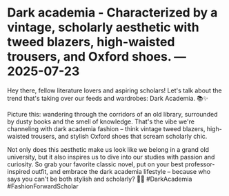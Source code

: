 # Dark academia - Characterized by a vintage, scholarly aesthetic with tweed blazers, high-waisted trousers, and Oxford shoes. — 2025-07-23

Hey there, fellow literature lovers and aspiring scholars! Let's talk about the trend that's taking over our feeds and wardrobes: Dark Academia. 📚✨

Picture this: wandering through the corridors of an old library, surrounded by dusty books and the smell of knowledge. That's the vibe we're channeling with dark academia fashion – think vintage tweed blazers, high-waisted trousers, and stylish Oxford shoes that scream scholarly chic.

Not only does this aesthetic make us look like we belong in a grand old university, but it also inspires us to dive into our studies with passion and curiosity. So grab your favorite classic novel, put on your best professor-inspired outfit, and embrace the dark academia lifestyle – because who says you can't be both stylish and scholarly? 🖤📖 #DarkAcademia #FashionForwardScholar